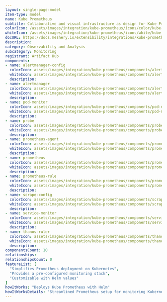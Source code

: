 ```yaml
---
layout: single-page-model
item-type: model
name: Kube Prometheus
subtitle: Collaborative and visual infrastructure as design for Kube Prometheus
colorIcon: /assets/images/integration/kube-prometheus/icons/color/kube-prometheus-color.svg
whiteIcon: /assets/images/integration/kube-prometheus/icons/white/kube-prometheus-white.svg
docURL: https://docs.meshery.io/extensibility/integrations/kube-prometheus
description: 
category: Observability and Analysis
subcategory: Monitoring
registrant: Artifact Hub
components: 
- name: alertmanager-config
  colorIcon: assets/images/integration/kube-prometheus/components/alertmanager-config/icons/color/alertmanager-config-color.svg
  whiteIcon: assets/images/integration/kube-prometheus/components/alertmanager-config/icons/white/alertmanager-config-white.svg
  description: 
- name: alertmanager
  colorIcon: assets/images/integration/kube-prometheus/components/alertmanager/icons/color/alertmanager-color.svg
  whiteIcon: assets/images/integration/kube-prometheus/components/alertmanager/icons/white/alertmanager-white.svg
  description: 
- name: pod-monitor
  colorIcon: assets/images/integration/kube-prometheus/components/pod-monitor/icons/color/pod-monitor-color.svg
  whiteIcon: assets/images/integration/kube-prometheus/components/pod-monitor/icons/white/pod-monitor-white.svg
  description: 
- name: probe
  colorIcon: assets/images/integration/kube-prometheus/components/probe/icons/color/probe-color.svg
  whiteIcon: assets/images/integration/kube-prometheus/components/probe/icons/white/probe-white.svg
  description: 
- name: prometheus-agent
  colorIcon: assets/images/integration/kube-prometheus/components/prometheus-agent/icons/color/prometheus-agent-color.svg
  whiteIcon: assets/images/integration/kube-prometheus/components/prometheus-agent/icons/white/prometheus-agent-white.svg
  description: 
- name: prometheus
  colorIcon: assets/images/integration/kube-prometheus/components/prometheus/icons/color/prometheus-color.svg
  whiteIcon: assets/images/integration/kube-prometheus/components/prometheus/icons/white/prometheus-white.svg
  description: 
- name: prometheus-rule
  colorIcon: assets/images/integration/kube-prometheus/components/prometheus-rule/icons/color/prometheus-rule-color.svg
  whiteIcon: assets/images/integration/kube-prometheus/components/prometheus-rule/icons/white/prometheus-rule-white.svg
  description: 
- name: scrape-config
  colorIcon: assets/images/integration/kube-prometheus/components/scrape-config/icons/color/scrape-config-color.svg
  whiteIcon: assets/images/integration/kube-prometheus/components/scrape-config/icons/white/scrape-config-white.svg
  description: 
- name: service-monitor
  colorIcon: assets/images/integration/kube-prometheus/components/service-monitor/icons/color/service-monitor-color.svg
  whiteIcon: assets/images/integration/kube-prometheus/components/service-monitor/icons/white/service-monitor-white.svg
  description: 
- name: thanos-ruler
  colorIcon: assets/images/integration/kube-prometheus/components/thanos-ruler/icons/color/thanos-ruler-color.svg
  whiteIcon: assets/images/integration/kube-prometheus/components/thanos-ruler/icons/white/thanos-ruler-white.svg
  description: 
componentsCount: 10
relationships: 
relationshipsCount: 0
featureList: [
  "Simplifies Prometheus deployment on Kubernetes",
  "Provides a pre-configured monitoring stack",
  "Customizable with Helm values"
]
howItWorks: "Deploys Kube Prometheus with Helm"
howItWorksDetails: "Streamlined Prometheus setup for monitoring Kubernetes"
---
```

